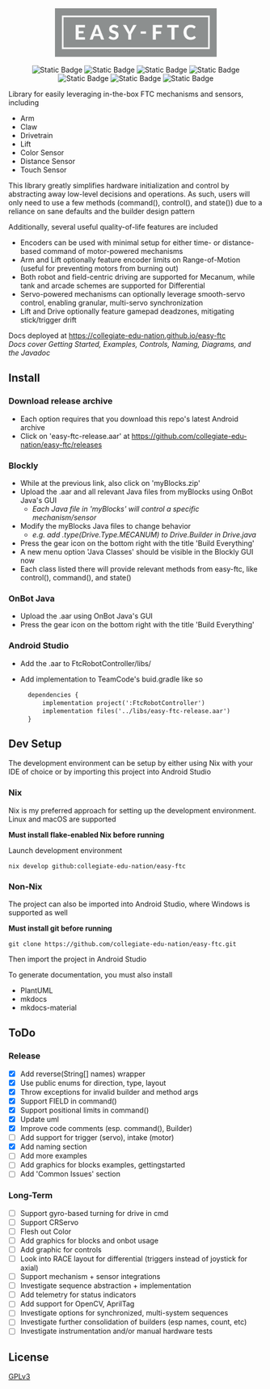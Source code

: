 <div align="center">
<img src='docs/img/logo/easy-ftc_color.png' height=96px>

![Static Badge](https://img.shields.io/badge/Version-1.0-blue)
![Static Badge](https://img.shields.io/badge/FTC_SDK-10.1.1-blue)
![Static Badge](https://img.shields.io/badge/Android_API-30-blue)
![Static Badge](https://img.shields.io/badge/OpenJDK-21.0.4-blue)
![Static Badge](https://img.shields.io/badge/Platforms-Linux,_macOS,_Windows-green)
![Static Badge](https://img.shields.io/badge/Coverage-97%25-green)
![Static Badge](https://img.shields.io/badge/Powered_by_Nix-grey?logo=nixOS&logoColor=white)
</div>

Library for easily leveraging in-the-box FTC mechanisms and sensors, including
* Arm
* Claw
* Drivetrain
* Lift
* Color Sensor
* Distance Sensor
* Touch Sensor

This library greatly simplifies hardware initialization and control by abstracting away low-level decisions and operations. As such, users will only need to use a few methods (command(), control(), and state()) due to a reliance on sane defaults and the builder design pattern 

Additionally, several useful quality-of-life features are included
* Encoders can be used with minimal setup for either time- or distance-based command of motor-powered mechanisms
* Arm and Lift optionally feature encoder limits on Range-of-Motion (useful for preventing motors from burning out)
* Both robot and field-centric driving are supported for Mecanum, while tank and arcade schemes are supported for Differential
* Servo-powered mechanisms can optionally leverage smooth-servo control, enabling granular, multi-servo synchronization
* Lift and Drive optionally feature gamepad deadzones, mitigating stick/trigger drift

Docs deployed at https://collegiate-edu-nation.github.io/easy-ftc<br>
<i>Docs cover Getting Started, Examples, Controls, Naming, Diagrams, and the Javadoc</i>

## Install

### Download release archive
* Each option requires that you download this repo's latest Android archive
* Click on 'easy-ftc-release.aar' at https://github.com/collegiate-edu-nation/easy-ftc/releases

### Blockly
* While at the previous link, also click on 'myBlocks.zip'
* Upload the .aar and all relevant Java files from myBlocks using OnBot Java's GUI
    * <i>Each Java file in 'myBlocks' will control a specific mechanism/sensor</i>
* Modify the myBlocks Java files to change behavior
    * <i>e.g. add .type(Drive.Type.MECANUM) to Drive.Builder in Drive.java</i>
* Press the gear icon on the bottom right with the title 'Build Everything'
* A new menu option 'Java Classes' should be visible in the Blockly GUI now
* Each class listed there will provide relevant methods from easy-ftc, like control(), command(), and state()

### OnBot Java
* Upload the .aar using OnBot Java's GUI
* Press the gear icon on the bottom right with the title 'Build Everything'

### Android Studio
* Add the .aar to FtcRobotController/libs/
* Add implementation to TeamCode's buid.gradle  like so

        dependencies {
            implementation project(':FtcRobotController')
            implementation files('../libs/easy-ftc-release.aar')
        }

## Dev Setup
The development environment can be setup by either using Nix with your IDE of choice or by importing this project into Android Studio

### Nix
Nix is my preferred approach for setting up the development environment. Linux and macOS are supported

<b>Must install flake-enabled Nix before running</b>

Launch development environment

    nix develop github:collegiate-edu-nation/easy-ftc

### Non-Nix
The project can also be imported into Android Studio, where Windows is supported as well

<b>Must install git before running</b>

    git clone https://github.com/collegiate-edu-nation/easy-ftc.git

Then import the project in Android Studio

To generate documentation, you must also install

* PlantUML
* mkdocs
* mkdocs-material

## ToDo
### Release
- [x] Add reverse(String[] names) wrapper
- [x] Use public enums for direction, type, layout
- [x] Throw exceptions for invalid builder and method args
- [x] Support FIELD in command()
- [x] Support positional limits in command()
- [x] Update uml
- [x] Improve code comments (esp. command(), Builder)
- [ ] Add support for trigger (servo), intake (motor)
- [x] Add naming section
- [ ] Add more examples
- [ ] Add graphics for blocks examples, gettingstarted
- [ ] Add 'Common Issues' section

### Long-Term
- [ ] Support gyro-based turning for drive in cmd
- [ ] Support CRServo
- [ ] Flesh out Color
- [ ] Add graphics for blocks and onbot usage
- [ ] Add graphic for controls
- [ ] Look into RACE layout for differential (triggers instead of joystick for axial)
- [ ] Support mechanism + sensor integrations
- [ ] Investigate sequence abstraction + implementation
- [ ] Add telemetry for status indicators
- [ ] Add support for OpenCV, AprilTag
- [ ] Investigate options for synchronized, multi-system sequences
- [ ] Investigate further consolidation of builders (esp names, count, etc)
- [ ] Investigate instrumentation and/or manual hardware tests

## License
[GPLv3](COPYING)
